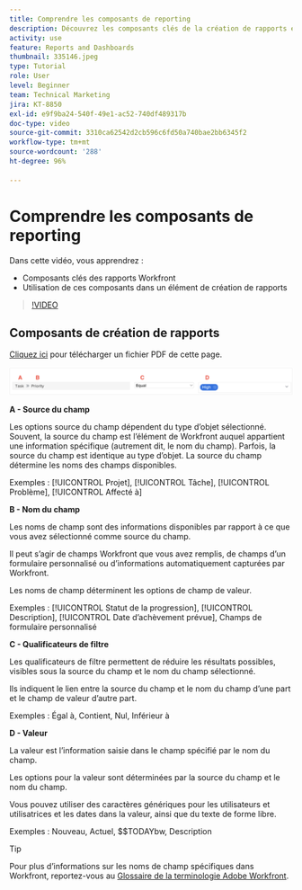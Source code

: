 ```yaml
---
title: Comprendre les composants de reporting
description: Découvrez les composants clés de la création de rapports et leur utilisation dans un élément de création de rapports dans Workfront.
activity: use
feature: Reports and Dashboards
thumbnail: 335146.jpeg
type: Tutorial
role: User
level: Beginner
team: Technical Marketing
jira: KT-8850
exl-id: e9f9ba24-540f-49e1-ac52-740df489317b
doc-type: video
source-git-commit: 3310ca62542d2cb596c6fd50a740bae2bb6345f2
workflow-type: tm+mt
source-wordcount: '288'
ht-degree: 96%

---
```


# Comprendre les composants de reporting

Dans cette vidéo, vous apprendrez :

* Composants clés des rapports Workfront
* Utilisation de ces composants dans un élément de création de rapports

>[!VIDEO](https://video.tv.adobe.com/v/335146/?quality=12&learn=on)

## Composants de création de rapports

[Cliquez ici](/help/assets/reporting-components.pdf) pour télécharger un fichier PDF de cette page.

![Image de l’écran de création d’un filtre](assets/reporting-components-1.png)

**A - Source du champ**

Les options source du champ dépendent du type d’objet sélectionné. Souvent, la source du champ est l’élément de Workfront auquel appartient une information spécifique (autrement dit, le nom du champ). Parfois, la source du champ est identique au type d’objet.
La source du champ détermine les noms des champs disponibles.

Exemples : [!UICONTROL Projet], [!UICONTROL Tâche], [!UICONTROL Problème], [!UICONTROL Affecté à]

**B - Nom du champ**

Les noms de champ sont des informations disponibles par rapport à ce que vous avez sélectionné comme source du champ.

Il peut s’agir de champs Workfront que vous avez remplis, de champs d’un formulaire personnalisé ou d’informations automatiquement capturées par Workfront.

Les noms de champ déterminent les options de champ de valeur.

Exemples : [!UICONTROL Statut de la progression], [!UICONTROL Description], [!UICONTROL Date d’achèvement prévue], Champs de formulaire personnalisé

**C - Qualificateurs de filtre**

Les qualificateurs de filtre permettent de réduire les résultats possibles, visibles sous la source du champ et le nom du champ sélectionné.

Ils indiquent le lien entre la source du champ et le nom du champ d’une part et le champ de valeur d’autre part.

Exemples : Égal à, Contient, Nul, Inférieur à

**D - Valeur**

La valeur est l’information saisie dans le champ spécifié par le nom du champ.

Les options pour la valeur sont déterminées par la source du champ et le nom du champ.

Vous pouvez utiliser des caractères génériques pour les utilisateurs et utilisatrices et les dates dans la valeur, ainsi que du texte de forme libre.

Exemples : Nouveau, Actuel, $$TODAYbw, Description

>[!TIP]
>
>Pour plus d’informations sur les noms de champ spécifiques dans Workfront, reportez-vous au [Glossaire de la terminologie Adobe Workfront](https://experienceleague.adobe.com/docs/workfront/using/basics/workfront-terminology-glossary.html?lang=fr).

